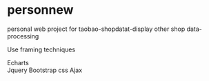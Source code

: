 # personnew
personal web project  for  taobao-shopdatat-display  other shop data-processing

Use framing techniques

Echarts  
Jquery
Bootstrap css
Ajax

